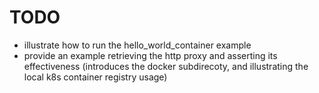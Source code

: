 
# TODO

- illustrate how to run the hello_world_container example
- provide an example retrieving the http proxy and asserting its effectiveness
  (introduces the docker subdirecoty, and illustrating the local k8s container
  registry usage)
